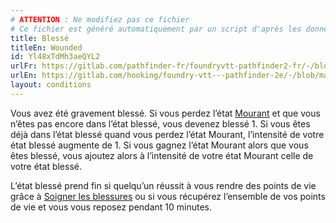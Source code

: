 ```yaml
---
# ATTENTION : Ne modifiez pas ce fichier
# Ce fichier est généré automatiquement par un script d'après les données du module Foundry VTT officiel et de sa traduction
title: Blessé
titleEn: Wounded
id: Yl48xTdMh3aeQYL2
urlFr: https://gitlab.com/pathfinder-fr/foundryvtt-pathfinder2-fr/-/blob/master/data/conditionitems/Yl48xTdMh3aeQYL2.htm
urlEn: https://gitlab.com/hooking/foundry-vtt---pathfinder-2e/-/blob/master/packs/data/conditionitems.db/wounded.json
layout: conditions
---
```

Vous avez été gravement blessé. Si vous perdez l’état [Mourant](mourant.md) et que vous n’êtes pas encore dans l’état blessé, vous devenez blessé 1. Si vous êtes déjà dans l’état blessé quand vous perdez l’état Mourant, l’intensité de votre état blessé augmente de 1. Si vous gagnez l’état Mourant alors que vous êtes blessé, vous ajoutez alors à l’intensité de votre état Mourant celle de votre état blessé.  
  
L’état blessé prend fin si quelqu’un réussit à vous rendre des points de vie grâce à [Soigner les blessures](../actions/soigner-les-blessures.md) ou si vous récupérez l’ensemble de vos points de vie et vous vous reposez pendant 10 minutes.
